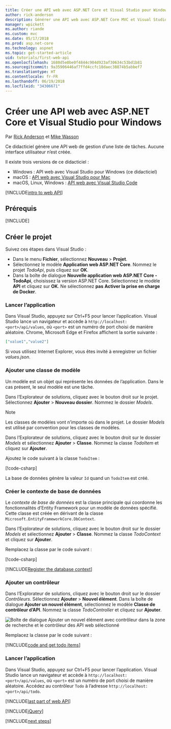 ```yaml
---
title: Créer une API web avec ASP.NET Core et Visual Studio pour Windows
author: rick-anderson
description: Générer une API web avec ASP.NET Core MVC et Visual Studio pour Windows
manager: wpickett
ms.author: riande
ms.custom: mvc
ms.date: 05/17/2018
ms.prod: asp.net-core
ms.technology: aspnet
ms.topic: get-started-article
uid: tutorials/first-web-api
ms.openlocfilehash: 1680d5e0be0f4844c904d923af30634c53bd1b81
ms.sourcegitcommit: 9a35906446af7ffd4ccfc18daec38874b5abbef7
ms.translationtype: HT
ms.contentlocale: fr-FR
ms.lasthandoff: 06/19/2018
ms.locfileid: "34306671"
---
```

# <a name="create-a-web-api-with-aspnet-core-and-visual-studio-for-windows"></a>Créer une API web avec ASP.NET Core et Visual Studio pour Windows

Par [Rick Anderson](https://twitter.com/RickAndMSFT) et [Mike Wasson](https://github.com/mikewasson)

Ce didacticiel génère une API web de gestion d’une liste de tâches. Aucune interface utilisateur n’est créée.

Il existe trois versions de ce didacticiel :

* Windows : API web avec Visual Studio pour Windows (ce didacticiel)
* macOS : [API web avec Visual Studio pour Mac](xref:tutorials/first-web-api-mac)
* macOS, Linux, Windows : [API web avec Visual Studio Code](xref:tutorials/web-api-vsc)

<!-- WARNING: The code AND images in this doc are used by uid: tutorials/web-api-vsc, tutorials/first-web-api-mac and tutorials/first-web-api. If you change any code/images in this tutorial, update uid: tutorials/web-api-vsc -->

[!INCLUDE[intro to web API](../includes/webApi/intro.md)]

## <a name="prerequisites"></a>Prérequis

[!INCLUDE[](~/includes/net-core-prereqs-windows.md)]

## <a name="create-the-project"></a>Créer le projet

Suivez ces étapes dans Visual Studio :

* Dans le menu **Fichier**, sélectionnez **Nouveau** > **Projet**.
* Sélectionnez le modèle **Application web ASP.NET Core**. Nommez le projet *TodoApi*, puis cliquez sur **OK**.
* Dans la boîte de dialogue **Nouvelle application web ASP.NET Core - TodoApi**, choisissez la version ASP.NET Core. Sélectionnez le modèle **API** et cliquez sur **OK**. Ne sélectionnez **pas** **Activer la prise en charge de Docker**.

### <a name="launch-the-app"></a>Lancer l’application

Dans Visual Studio, appuyez sur Ctrl+F5 pour lancer l’application. Visual Studio lance un navigateur et accède à `http://localhost:<port>/api/values`, où `<port>` est un numéro de port choisi de manière aléatoire. Chrome, Microsoft Edge et Firefox affichent la sortie suivante :

```json
["value1","value2"]
```

Si vous utilisez Internet Explorer, vous êtes invité à enregistrer un fichier *values.json*.

### <a name="add-a-model-class"></a>Ajouter une classe de modèle

Un modèle est un objet qui représente les données de l’application. Dans le cas présent, le seul modèle est une tâche.

Dans l’Explorateur de solutions, cliquez avec le bouton droit sur le projet. Sélectionnez **Ajouter** > **Nouveau dossier**. Nommez le dossier *Models*.

> [!NOTE]
> Les classes de modèles vont n’importe où dans le projet. Le dossier *Models* est utilisé par convention pour les classes de modèles.

Dans l’Explorateur de solutions, cliquez avec le bouton droit sur le dossier *Models* et sélectionnez **Ajouter** > **Classe**. Nommez la classe *TodoItem* et cliquez sur **Ajouter**.

Ajoutez le code suivant à la classe `TodoItem` :

[!code-csharp[](first-web-api/samples/2.0/TodoApi/Models/TodoItem.cs)]

La base de données génère la valeur `Id` quand un `TodoItem` est créé.

### <a name="create-the-database-context"></a>Créer le contexte de base de données

Le *contexte de base de données* est la classe principale qui coordonne les fonctionnalités d’Entity Framework pour un modèle de données spécifié. Cette classe est créée en dérivant de la classe `Microsoft.EntityFrameworkCore.DbContext`.

Dans l’Explorateur de solutions, cliquez avec le bouton droit sur le dossier *Models* et sélectionnez **Ajouter** > **Classe**. Nommez la classe *TodoContext* et cliquez sur **Ajouter**.

Remplacez la classe par le code suivant :

[!code-csharp[](first-web-api/samples/2.0/TodoApi/Models/TodoContext.cs)]

[!INCLUDE[Register the database context](../includes/webApi/register_dbContext.md)]

### <a name="add-a-controller"></a>Ajouter un contrôleur

Dans l’Explorateur de solutions, cliquez avec le bouton droit sur le dossier *Contrôleurs*. Sélectionnez **Ajouter** > **Nouvel élément**. Dans la boîte de dialogue **Ajouter un nouvel élément**, sélectionnez le modèle **Classe de contrôleur d’API**. Nommez la classe *TodoController* et cliquez sur **Ajouter**.

![Boîte de dialogue Ajouter un nouvel élément avec contrôleur dans la zone de recherche et le contrôleur des API web sélectionné](first-web-api/_static/new_controller.png)

Remplacez la classe par le code suivant :

[!INCLUDE[code and get todo items](../includes/webApi/getTodoItems.md)]

### <a name="launch-the-app"></a>Lancer l’application

Dans Visual Studio, appuyez sur Ctrl+F5 pour lancer l’application. Visual Studio lance un navigateur et accède à `http://localhost:<port>/api/values`, où `<port>` est un numéro de port choisi de manière aléatoire. Accédez au contrôleur `Todo` à l’adresse `http://localhost:<port>/api/todo`.

[!INCLUDE[last part of web API](../includes/webApi/end.md)]

[!INCLUDE[jQuery](../includes/webApi/add-jquery.md)]

[!INCLUDE[next steps](../includes/webApi/next.md)]
